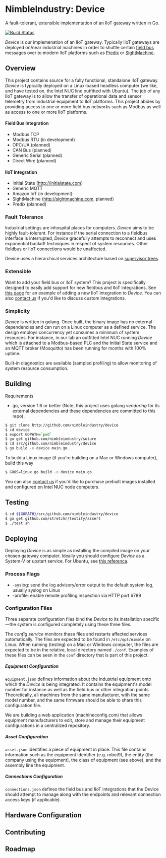 
NimbleIndustry: Device
=========
A fault-tolerant, extensible implementation of an IIoT gateway written in Go.

[![Build Status](https://travis-ci.org/nimbleindustry/device.svg?branch=master)](https://travis-ci.org/nimbleindustry/device) 

*Device* is our implemenation of an IIoT gateway. Typically IIoT gateways are deployed on/near industrial machines in order to shuttle certain [field bus](https://en.wikipedia.org/wiki/Fieldbus) messages over to modern IIoT platforms such as [Predix](https://www.predix.com/) or [SightMachine](http://sightmachine.com/). 

Overview
--------
This project contains source for a fully functional, standalone IIoT gateway. *Device* is typically deployed on a Linux-based headless computer (we like, and have tested on, the Intel NUC line outfitted with Ubuntu). The job of any IIoT gateway is to allow the transfer of operational data and sensor telemetry from industrial equipment to IIoT platforms. This project abides by providing access to one or more field bus networks such as Modbus as well as access to one or more IIoT platforms.

#### Field Bus Integration
- Modbus TCP
- Modbus RTU (in development)
- OPC/UA (planned)
- CAN Bus (planned)
- Generic Serial (planned)
- Direct Wire (planned)

#### IIoT Integration
- Initial State (http://initialstate.com)
- Generic MQTT
- Amazon IoT (in development)
- SightMachine (http://sightmachine.com, planned)
- Predix (planned)


### Fault Tolerance
Industrial settings are inhospital places for computers. *Device* aims to be highly fault-tolerant. For instance if the serial connection to a fieldbus interface is interrupted, *Device* gracefully attempts to reconnect and uses exponential backoff techniques in respect of system resources. Other fieldbus or IIoT connections would be unaffected.

Device uses a hierarchical services architecture based on [supervisor trees](https://github.com/nimbleindustry/suture).

### Extensible
Want to add your field bus or IIoT system? This project is specifically designed to easily add support for new fieldbus and IIoT integrations. See [this page](here) for an example of adding a new IIoT integration to *Device*. You can also [contact us](mailto:info@nimbleindustry.com) if you'd like to discuss custom integrations.

### Simplicity
*Device* is written in golang. Once built, the binary image has no external dependencies and can run on a Linux computer as a defined service. The design employs concurrency yet consumes a minimum of system resources. For instance, in our lab an outfitted Intel NUC running *Device* which is attached to a Modbus-based PLC and the Initial State service and an MQTT broker (Mosquitto) has been running for months with 100% uptime.

Built-in diagnostics are available (sampled profiling) to allow monitoring of system resource consumption.
  

Building
--------
Requirements

- go, version 1.6 or better (Note, this project uses golang *vendoring* for its external dependencies and these dependencies are committed to this repo).

```bash
$ git clone http://github.com/nimbleindustry/device
$ cd device
$ export GOPATH=`pwd`
$ go get github.com/nimbleindustry/suture
$ cd src/github.com/nimbleindustry/device
$ go build -o device main.go
```

To build a Linux image (if you're building on a Mac or Windows computer), build this way

```bash
$ GOOS=linux go build -o device main.go
``` 

You can also [contact us](mailto:info@nimbleindustry.com) if you'd like to purchase prebuilt images installed and configured on Intel NUC node computers.

Testing
-------
```bash
$ cd ${GOPATH}/src/github.com/nimbleindustry/device
$ go get github.com/stretchr/testify/assert
$ ./test.sh
```


Deploying
---------
Deploying *Device* is as simple as installing the compiled image on your chosen gateway computer. Ideally you should configure *Device* as a System-V or upstart service. For Ubuntu, see [this reference](https://help.ubuntu.com/community/UbuntuBootupHowto). 

### Process Flags

- -syslog: send the log advisory/error output to the default system log, usually syslog on Linux
- -profile: enable remote profiling inspection via HTTP port 6789

### Configuration Files
Three separate configuration files bind the *Device* to its installation specific—the system is configured completely using these three files.

The *config service* monitors these files and restarts affected services automatically. The files are expected to be found in ```/etc/opt/nimble``` on Linux. When running (testing) on a Mac or Windows computer, the files are expected to be in the relative, local directory named ```./conf```. Examples of these files can be seen in the ```conf``` directory that is part of this project.

##### Equipment Configuration
```equipment.json``` defines information about the industrial equipment onto which the *Device* is being integrated. It contains the equipment's model number for instance as well as the field bus or other integration points. Theoretically, all machines from the same manufacturer, with the same model number, and the same firmware should be able to share this configuration file.

We are building a web application (machineconfig.com) that allows equipment manufacturers to edit, store and manage their equipment configurations in a centralized repository.

##### Asset Configuration
```asset.json``` identifies a piece of equipment in place. This file contains information such as the equipment identifier (e.g. robot9), the entity (the company using the equipment), the class of equipment (see above), and the assembly line the equipment.

##### Connections Configuration
```connections.json``` defines the field bus and IIoT integrations that the Device should attempt to manage along with the endpoints and relevant connection access keys (if applicable).


Hardware Configuration
-------------------


Contributing
------------

Roadmap
-------



